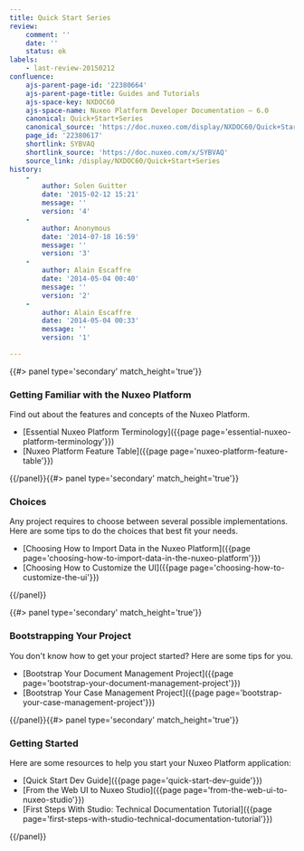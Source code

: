 ```yaml
---
title: Quick Start Series
review:
    comment: ''
    date: ''
    status: ok
labels:
    - last-review-20150212
confluence:
    ajs-parent-page-id: '22380664'
    ajs-parent-page-title: Guides and Tutorials
    ajs-space-key: NXDOC60
    ajs-space-name: Nuxeo Platform Developer Documentation — 6.0
    canonical: Quick+Start+Series
    canonical_source: 'https://doc.nuxeo.com/display/NXDOC60/Quick+Start+Series'
    page_id: '22380617'
    shortlink: SYBVAQ
    shortlink_source: 'https://doc.nuxeo.com/x/SYBVAQ'
    source_link: /display/NXDOC60/Quick+Start+Series
history:
    - 
        author: Solen Guitter
        date: '2015-02-12 15:21'
        message: ''
        version: '4'
    - 
        author: Anonymous
        date: '2014-07-18 16:59'
        message: ''
        version: '3'
    - 
        author: Alain Escaffre
        date: '2014-05-04 00:40'
        message: ''
        version: '2'
    - 
        author: Alain Escaffre
        date: '2014-05-04 00:33'
        message: ''
        version: '1'

---
```

<div class="row" data-equalizer data-equalize-on="medium"><div class="column medium-6">{{#> panel type='secondary' match_height='true'}}

### Getting Familiar with the Nuxeo Platform

Find out about the features and concepts of the Nuxeo Platform.

*   [Essential Nuxeo Platform Terminology]({{page page='essential-nuxeo-platform-terminology'}})
*   [Nuxeo Platform Feature Table]({{page page='nuxeo-platform-feature-table'}})

{{/panel}}{{#> panel type='secondary' match_height='true'}}

### Choices

Any project requires to choose between several possible implementations. Here are some tips to do the choices that best fit your needs.

*   [Choosing How to Import Data in the Nuxeo Platform]({{page page='choosing-how-to-import-data-in-the-nuxeo-platform'}})
*   [Choosing How to Customize the UI]({{page page='choosing-how-to-customize-the-ui'}})

{{/panel}}</div><div class="column medium-6">{{#> panel type='secondary' match_height='true'}}

### Bootstrapping Your Project

You don't know how to get your project started? Here are some tips for you.

*   [Bootstrap Your Document Management Project]({{page page='bootstrap-your-document-management-project'}})
*   [Bootstrap Your Case Management Project]({{page page='bootstrap-your-case-management-project'}})

{{/panel}}{{#> panel type='secondary' match_height='true'}}

### Getting Started

Here are some resources to help you start your Nuxeo Platform application:

*   [Quick Start Dev Guide]({{page page='quick-start-dev-guide'}})
*   [From the Web UI to Nuxeo Studio]({{page page='from-the-web-ui-to-nuxeo-studio'}})
*   [First Steps With Studio: Technical Documentation Tutorial]({{page page='first-steps-with-studio-technical-documentation-tutorial'}})

{{/panel}}</div></div>